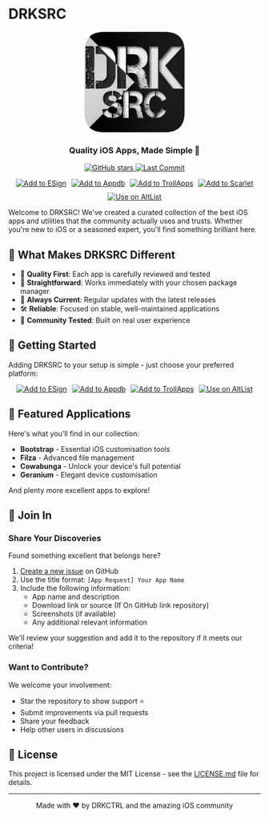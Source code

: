 # DRKSRC

<div align="center">
  
<img src="assets/DRKSRC.png" width="200" alt="DRKSRC Logo"/>

### Quality iOS Apps, Made Simple 🎉

  <p>
    <a href="https://github.com/DRKCTRL/DRKSRC/stargazers">
      <img src="https://img.shields.io/github/stars/DRKCTRL/DRKSRC?style=flat-square" alt="GitHub stars"/>
    </a>
    <a href="https://github.com/DRKCTRL/DRKSRC/commits">
      <img src="https://img.shields.io/github/last-commit/DRKCTRL/DRKSRC?style=flat-square" alt="Last Commit"/>
    </a>
  </p>

  <p style="display: flex; gap: 10px; justify-content: center; flex-wrap: wrap;">
    <a href="https://fwuf.in/#/esign://addsource?url=https://raw.githubusercontent.com/DRKCTRL/DRKSRC/main/Trollapps.json">
      <img src="https://img.shields.io/badge/Add%20to%20ESign-%20blue?style=for-the-badge&color=1e90ff" alt="Add to ESign">
    </a>
    <a href="https://appdb.to/repos/import?url=https://raw.githubusercontent.com/DRKCTRL/DRKSRC/main/repo.json">
      <img src="https://img.shields.io/badge/Add%20to%20Appdb-%20blue?style=for-the-badge&color=0048ba" alt="Add to Appdb">
    </a>
    <a href="https://fwuf.in/#/trollapps://add?url=https://raw.githubusercontent.com/DRKCTRL/DRKSRC/main/trollapps.json">
      <img src="https://img.shields.io/badge/Add%20to%20TrollApps-%20blue?style=for-the-badge&color=B85CFD" alt="Add to TrollApps">
    </a>
    <a href="https://fwuf.in/#/scarlet://add?url=https://raw.githubusercontent.com/DRKCTRL/DRKSRC/main/repo.json">
      <img src="https://img.shields.io/badge/Add%20to%20Scarlet-%20blue?style=for-the-badge&color=ff0000" alt="Add to Scarlet">
    </a>
    <a href="https://s0n1c.ca/altlist/">
      <img src="https://img.shields.io/badge/Use%20on%20AltList-%20black?style=for-the-badge&color=0f7c7f" alt="Use on AltList">
    </a>
  </p>
</div>

Welcome to DRKSRC! We've created a curated collection of the best iOS apps and utilities that the community actually uses and trusts. Whether you're new to iOS or a seasoned expert, you'll find something brilliant here.

## 🚀 What Makes DRKSRC Different

- 📱 **Quality First**: Each app is carefully reviewed and tested
- 🎯 **Straightforward**: Works immediately with your chosen package manager
- 🔄 **Always Current**: Regular updates with the latest releases
- 🛠️ **Reliable**: Focused on stable, well-maintained applications
- 💪 **Community Tested**: Built on real user experience

## 📲 Getting Started

Adding DRKSRC to your setup is simple - just choose your preferred platform:

  <p style="display: flex; gap: 10px; justify-content: center; flex-wrap: wrap;">
    <a href="https://fwuf.in/#/esign://addsource?url=https://raw.githubusercontent.com/DRKCTRL/DRKSRC/main/repo.json">
      <img src="https://img.shields.io/badge/Add%20to%20ESign-%20blue?style=for-the-badge&color=1e90ff" alt="Add to ESign">
    </a>
    <a href="https://appdb.to/repos/import?url=https://raw.githubusercontent.com/DRKCTRL/DRKSRC/main/repo.json">
      <img src="https://img.shields.io/badge/Add%20to%20Appdb-%20blue?style=for-the-badge&color=0048ba" alt="Add to Appdb">
    </a>
    <a href="https://fwuf.in/#/trollapps://add?url=https://raw.githubusercontent.com/DRKCTRL/DRKSRC/main/repo.json">
      <img src="https://img.shields.io/badge/Add%20to%20TrollApps-%20blue?style=for-the-badge&color=B85CFD" alt="Add to TrollApps">
    </a>
    <a href="https://s0n1c.ca/altlist/">
      <img src="https://img.shields.io/badge/Use%20on%20AltList-%20black?style=for-the-badge&color=0f7c7f" alt="Use on AltList">
    </a>
  </p>

## 🌟 Featured Applications

Here's what you'll find in our collection:

- **Bootstrap** - Essential iOS customisation tools
- **Filza** - Advanced file management
- **Cowabunga** - Unlock your device's full potential
- **Geranium** - Elegant device customisation

And plenty more excellent apps to explore!

## 🤝 Join In

### Share Your Discoveries

Found something excellent that belongs here?

1. [Create a new issue](https://github.com/DRKCTRL/DRKSRC/issues/new) on GitHub
2. Use the title format: `[App Request] Your App Name`
3. Include the following information:
   - App name and description
   - Download link or source (If On GitHub link repository)
   - Screenshots (if available)
   - Any additional relevant information

We'll review your suggestion and add it to the repository if it meets our criteria!

### Want to Contribute?

We welcome your involvement:
- Star the repository to show support ⭐
- Submit improvements via pull requests
- Share your feedback
- Help other users in discussions

## 📄 License

This project is licensed under the MIT License - see the [LICENSE.md](LICENSE.md) file for details.

---

<div align="center">
  Made with ❤️ by DRKCTRL and the amazing iOS community
</div>
